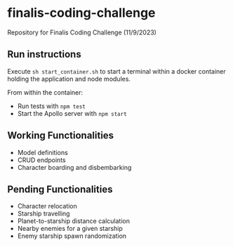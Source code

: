 # finalis-coding-challenge
Repository for Finalis Coding Challenge (11/9/2023)

## Run instructions
Execute `sh start_container.sh` to start a terminal within a docker container holding the application and node modules.

From within the container:
- Run tests with `npm test`
- Start the Apollo server with `npm start`

## Working Functionalities
- Model definitions
- CRUD endpoints
- Character boarding and disbembarking

## Pending Functionalities
- Character relocation
- Starship travelling
- Planet-to-starship distance calculation
- Nearby enemies for a given starship
- Enemy starship spawn randomization
